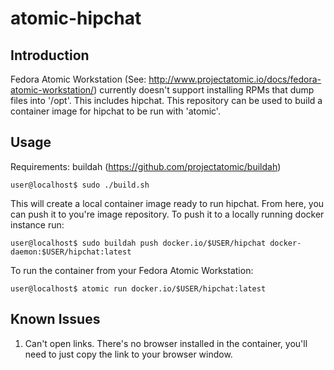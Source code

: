 atomic-hipchat
==============

Introduction
------------
Fedora Atomic Workstation (See: http://www.projectatomic.io/docs/fedora-atomic-workstation/) currently doesn't support installing RPMs that dump files into '/opt'. This includes hipchat. This repository can be used to build a container image for hipchat to be run with 'atomic'.

    
Usage
-----
Requirements: buildah (https://github.com/projectatomic/buildah)

``` 
user@localhost$ sudo ./build.sh
```

This will create a local container image ready to run hipchat. From here, you can push it to you're image repository. To push it to a locally running docker instance run:
```
user@localhost$ sudo buildah push docker.io/$USER/hipchat docker-daemon:$USER/hipchat:latest
```

To run the container from your Fedora Atomic Workstation:
```
user@localhost$ atomic run docker.io/$USER/hipchat:latest
```

Known Issues
------------
1. Can't open links. There's no browser installed in the container, you'll need to just copy the link to your browser window.

